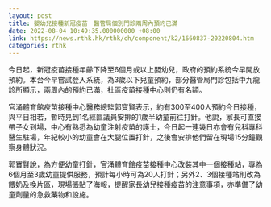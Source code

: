 ```yaml
---
layout: post
title: 嬰幼兒接種新冠疫苗　醫管局個別門診兩周內預約已滿
date: 2022-08-04 10:49:35.000000000 +08:00
link: https://news.rthk.hk/rthk/ch/component/k2/1660837-20220804.htm
categories: rthk
---
```


今日起，新冠疫苗接種年齡下降至6個月或以上嬰幼兒，政府的預約系統今早開放預約。本台今早嘗試登入系統，為3歲以下兒童預約，部分醫管局門診包括中九龍診所顯示，兩周內的預約已滿，社區疫苗接種中心則仍有名額。

官涌體育館疫苗接種中心醫務總監郭寶賢表示，約有300至400人預約今日接種，與平日相若，暫時見到1名經區議員安排的1歲半幼童前往打針。他說，家長可直接帶子女到場，中心有熟悉為幼童注射疫苗的護士，今日起一連幾日亦會有兒科專科醫生駐場，年紀較小的幼童會在大腿位置打針，之後會安排他們留在現場15分鐘觀察身體狀況。

郭寶賢說，為方便幼童打針，官涌體育館疫苗接種中心改裝其中一個接種站，專為6個月至3歲幼童提供服務，預計每小時可為20人打針；另外2、3個接種站則改為餵奶及換片區，現場張貼了海報，提醒家長幼兒接種疫苗的注意事項，亦準備了幼童劑量的急救藥物和設施。
